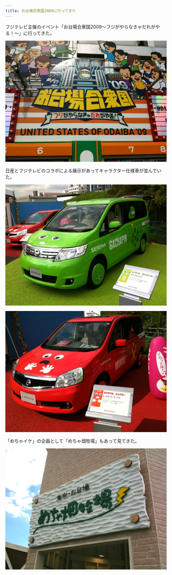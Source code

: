 ```yaml
---
title: お台場合衆国2009に行ってきた
---
```


フジテレビ主催のイベント「お台場合衆国2009〜フジがやらなきゃだれがやる！〜」に行ってきた。

![お台場合衆国2009 メインゲート](/images/2009-08-26-odaiba-united-states-main-gate.jpg)

日産とフジテレビのコラボによる展示があってキャラクター仕様車が並んでいた。

![お台場冒険王で展示されていたガチャピンカー](/images/2009-08-26-odaiba-united-states-gachapin-car.jpg)

![お台場冒険王で展示されていたムックカー](/images/2009-08-26-odaiba-united-states-mukku-car.jpg)

「めちゃイケ」の企画として「めちゃ畑牧場」もあって見てきた。

![めちゃイケの「めちゃ畑牧場」](/images/2009-08-26-odaiba-united-states-mechabate-farm.jpg)
